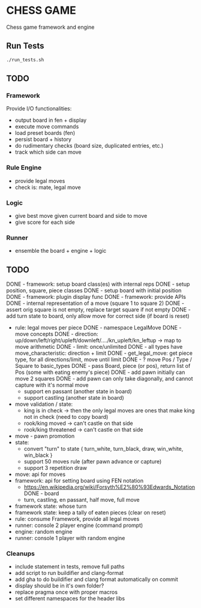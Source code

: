 # CHESS GAME
Chess game framework and engine

## Run Tests
```bash
./run_tests.sh
```

## TODO
### Framework
Provide I/O functionalities:
- output board in fen + display
- execute move commands
- load preset boards (fen)
- persist board + history
- do rudimentary checks (board size, duplicated entries, etc.)
- track which side can move

### Rule Engine
- provide legal moves
- check is: mate, legal move

### Logic
- give best move given current board and side to move
- give score for each side

### Runner
- ensemble the board + engine + logic

## TODO
DONE - framework: setup board class(es) with internal reps
  DONE - setup position, square, piece classes
  DONE - setup board with initial position
DONE - framework: plugin display func
DONE - framework: provide APIs
  DONE - internal representation of a move (square 1 to square 2)
  DONE - assert orig square is not empty, replace target square if not empty
  DONE - add turn state to board, only allow move for correct side (if board is reset)
- rule: legal moves per piece
  DONE - namespace LegalMove
  DONE - move concepts
    DONE - direction: up/down/left/right/upleft/downleft/..../kn_upleft/kn_leftup -> map to move arithmetic
    DONE - limit: once/unlimited
  DONE - all types have move_characteristic: direction + limit
  DONE - get_legal_move: get piece type, for all directions/limit, move until limit
  DONE - ? move Pos / Type / Square to basic_types
  DONE - pass Board, piece (or pos), return list of Pos (some with eating enemy's piece)
  DONE - add pawn initially can move 2 squares
  DONE - add pawn can only take diagonally, and cannot capture with it's normal move
  - support en passant (another state in board)
  - support castling (another state in board)
- move validation / state:
  - king is in check -> then the only legal moves are ones that make king not in check (need to copy board)
  - rook/king moved -> can't castle on that side
  - rook/king threatened -> can't castle on that side
- move - pawn promotion
- state:
  - convert "turn" to state { turn_white, turn_black, draw, win_white, win_black }
  - support 50 moves rule (after pawn advance or capture)
  - support 3 repetition draw
- move: api for moves
- framework: api for setting board using FEN notation
  - https://en.wikipedia.org/wiki/Forsyth%E2%80%93Edwards_Notation
  DONE - board
  - turn, castling, en passant, half move, full move
- framework state: whose turn
- framework state: keep a tally of eaten pieces (clear on reset)
- rule: consume Framework, provide all legal moves
- runner: console 2 player engine (command prompt)
- engine: random engine
- runner: console 1 player with random engine

### Cleanups
- include statement in tests, remove full paths
- add script to run buildifier and clang-format
- add gha to do buildifier and clang format automatically on commit
- display should be in it's own folder?
- replace pragma once with proper macros
- set different namespaces for the header libs
